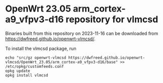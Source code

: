OpenWrt 23.05 arm_cortex-a9_vfpv3-d16 repository for vlmcsd
========

Binaries built from this repository on 2023-11-16 can be downloaded from <https://dwfreed.github.io/openwrt-vlmcsd/>.

To install the vlmcsd package, run

```
echo "src/gz openwrt-vlmcsd https://dwfreed.github.io/openwrt-vlmcsd/OpenWrt_23.05/arm_cortex-a9_vfpv3-d16/base" >> /etc/opkg/customfeeds.conf
opkg update
opkg install vlmcsd
```
